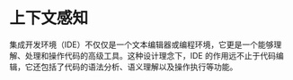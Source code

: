 # 上下文感知

集成开发环境（IDE）不仅仅是一个文本编辑器或编程环境，它更是一个能够理解、处理和操作代码的高级工具。这种设计理念下，IDE
的作用远不止于代码编辑，它还包括了代码的语法分析、语义理解以及操作执行等功能。

